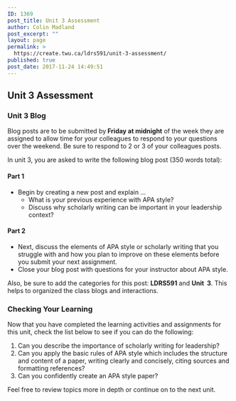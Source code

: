 ```yaml
---
ID: 1369
post_title: Unit 3 Assessment
author: Colin Madland
post_excerpt: ""
layout: page
permalink: >
  https://create.twu.ca/ldrs591/unit-3-assessment/
published: true
post_date: 2017-11-24 14:49:51
---
```

<h2>Unit 3 Assessment</h2>
<h3>Unit 3 Blog</h3>
Blog posts are to be submitted by<strong> Friday at midnight</strong> of the week they are assigned to allow time for your colleagues to respond to your questions over the weekend. Be sure to respond to 2 or 3 of your colleagues posts.

In unit 3, you are asked to write the following blog post (350 words total):
<h4>Part 1</h4>
<ul>
 	<li>Begin by creating a new post and explain ...
<ul>
 	<li>What is your previous experience with APA style?</li>
 	<li>Discuss why scholarly writing can be important in your leadership context?</li>
</ul>
</li>
</ul>
<h4>Part 2</h4>
<ul>
 	<li>Next, discuss the elements of APA style or scholarly writing that you struggle with and how you plan to improve on these elements before you submit your next assignment.</li>
 	<li>Close your blog post with questions for your instructor about APA style.</li>
</ul>
Also, be sure to add the categories for this post: <strong>LDRS591</strong> and <strong>Unit  3</strong>. This helps to organized the class blogs and interactions.
<h3>Checking Your Learning</h3>
Now that you have completed the learning activities and assignments for this unit, check the list below to see if you can do the following:
<ol>
 	<li>Can you describe the importance of scholarly writing for leadership?</li>
 	<li>Can you apply the basic rules of APA style which includes the structure and content of a paper, writing clearly and concisely, citing sources and formatting references?</li>
 	<li>Can you confidently create an APA style paper?</li>
</ol>
Feel free to review topics more in depth or continue on to the next unit.
<h3></h3>
&nbsp;

&nbsp;

&nbsp;